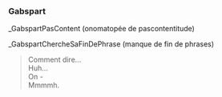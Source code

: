 ### Gabspart

_GabspartPasContent
(onomatopée de pascontentitude)

_GabspartChercheSaFinDePhrase
(manque de fin de phrases)
> Comment dire... \
> Huh... \
> On - \
> Mmmmh.
